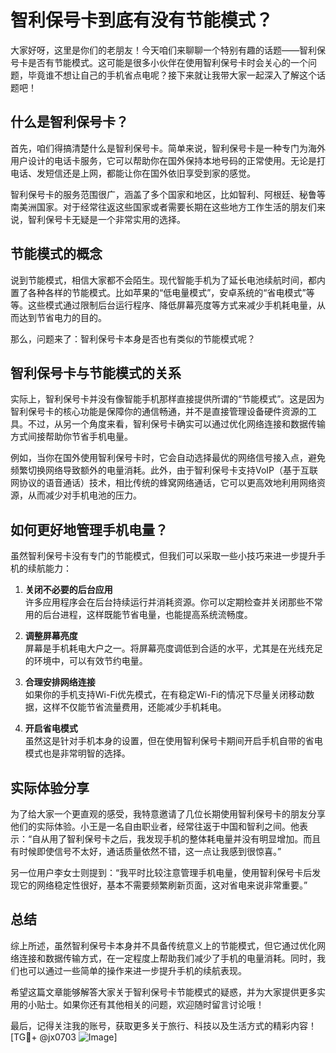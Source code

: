 # 智利保号卡到底有没有节能模式？

大家好呀，这里是你们的老朋友！今天咱们来聊聊一个特别有趣的话题——智利保号卡是否有节能模式。这可能是很多小伙伴在使用智利保号卡时会关心的一个问题，毕竟谁不想让自己的手机省点电呢？接下来就让我带大家一起深入了解这个话题吧！

## 什么是智利保号卡？

首先，咱们得搞清楚什么是智利保号卡。简单来说，智利保号卡是一种专门为海外用户设计的电话卡服务，它可以帮助你在国外保持本地号码的正常使用。无论是打电话、发短信还是上网，都能让你在国外依旧享受到家的感觉。

智利保号卡的服务范围很广，涵盖了多个国家和地区，比如智利、阿根廷、秘鲁等南美洲国家。对于经常往返这些国家或者需要长期在这些地方工作生活的朋友们来说，智利保号卡无疑是一个非常实用的选择。

## 节能模式的概念

说到节能模式，相信大家都不会陌生。现代智能手机为了延长电池续航时间，都内置了各种各样的节能模式。比如苹果的“低电量模式”，安卓系统的“省电模式”等等。这些模式通过限制后台运行程序、降低屏幕亮度等方式来减少手机耗电量，从而达到节省电力的目的。

那么，问题来了：智利保号卡本身是否也有类似的节能模式呢？

## 智利保号卡与节能模式的关系

实际上，智利保号卡并没有像智能手机那样直接提供所谓的“节能模式”。这是因为智利保号卡的核心功能是保障你的通信畅通，并不是直接管理设备硬件资源的工具。不过，从另一个角度来看，智利保号卡确实可以通过优化网络连接和数据传输方式间接帮助你节省手机电量。

例如，当你在国外使用智利保号卡时，它会自动选择最优的网络信号接入点，避免频繁切换网络导致额外的电量消耗。此外，由于智利保号卡支持VoIP（基于互联网协议的语音通话）技术，相比传统的蜂窝网络通话，它可以更高效地利用网络资源，从而减少对手机电池的压力。

## 如何更好地管理手机电量？

虽然智利保号卡没有专门的节能模式，但我们可以采取一些小技巧来进一步提升手机的续航能力：

1. **关闭不必要的后台应用**  
   许多应用程序会在后台持续运行并消耗资源。你可以定期检查并关闭那些不常用的后台进程，这样既能节省电量，也能提高系统流畅度。

2. **调整屏幕亮度**  
   屏幕是手机耗电大户之一。将屏幕亮度调低到合适的水平，尤其是在光线充足的环境中，可以有效节约电量。

3. **合理安排网络连接**  
   如果你的手机支持Wi-Fi优先模式，在有稳定Wi-Fi的情况下尽量关闭移动数据，这样不仅能节省流量费用，还能减少手机耗电。

4. **开启省电模式**  
   虽然这是针对手机本身的设置，但在使用智利保号卡期间开启手机自带的省电模式也是非常明智的选择。

## 实际体验分享

为了给大家一个更直观的感受，我特意邀请了几位长期使用智利保号卡的朋友分享他们的实际体验。小王是一名自由职业者，经常往返于中国和智利之间。他表示：“自从用了智利保号卡之后，我发现手机的整体耗电量并没有明显增加。而且有时候即使信号不太好，通话质量依然不错，这一点让我感到很惊喜。”

另一位用户李女士则提到：“我平时比较注意管理手机电量，使用智利保号卡后发现它的网络稳定性很好，基本不需要频繁刷新页面，这对省电来说非常重要。”

## 总结

综上所述，虽然智利保号卡本身并不具备传统意义上的节能模式，但它通过优化网络连接和数据传输方式，在一定程度上帮助我们减少了手机的电量消耗。同时，我们也可以通过一些简单的操作来进一步提升手机的续航表现。

希望这篇文章能够解答大家关于智利保号卡节能模式的疑惑，并为大家提供更多实用的小贴士。如果你还有其他相关的问题，欢迎随时留言讨论哦！

最后，记得关注我的账号，获取更多关于旅行、科技以及生活方式的精彩内容！[TG💪+ @jx0703 ![Image](https://github.com/user-attachments/assets/dbca1d08-cadb-493c-b0ec-ad6f7a83f270)]
